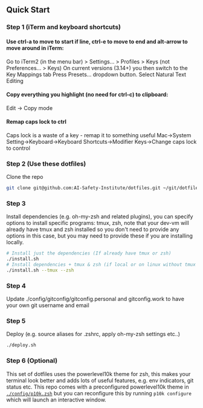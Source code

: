 ## Quick Start
 

### Step 1 (iTerm and keyboard shortcuts)
#### Use ctrl-a to move to start if line, ctrl-e to move to end and alt-arrow to move around in iTerm:
Go to iTerm2 (in the menu bar) > Settings... > Profiles > Keys (not Preferences... > Keys)
On current versions (3.14+) you then switch to the Key Mappings tab
Press Presets... dropdown button.
Select Natural Text Editing

#### Copy everything you highlight (no need for ctrl-c) to clipboard:
Edit -> Copy mode

#### Remap caps lock to ctrl
Caps lock is a waste of a key - remap it to something useful
Mac->System Setting->Keyboard->Keyboard Shortcuts->Modifier Keys->Change caps lock to control


### Step 2 (Use these dotfiles)
Clone the repo
```bash
git clone git@github.com:AI-Safety-Institute/dotfiles.git ~/git/dotfiles
```

### Step 3
Install dependencies (e.g. oh-my-zsh and related plugins), you can specify options to install specific programs: tmux, zsh, note that your dev-vm will already have tmux and zsh installed so you don't need to provide any options in this case, but you may need to provide these if you are installing locally. 

```bash
# Install just the dependencies (If already have tmux or zsh)
./install.sh
# Install dependencies + tmux & zsh (if local or on linux without tmux or zsh)
./install.sh --tmux --zsh
```
### Step 4
Update ./config/gitconfig/gitconfig.personal and gitconfig.work to have your own git username and email

### Step 5
Deploy (e.g. source aliases for .zshrc, apply oh-my-zsh settings etc..)
```bash
./deploy.sh   
```

### Step 6 (Optional)
This set of dotfiles uses the powerlevel10k theme for zsh, this makes your terminal look better and adds lots of useful features, e.g. env indicators, git status etc. This repo comes with a preconfigured powerlevel10k theme in [`./config/p10k.zsh`](./config/p10k.zsh) but you can reconfigure this by running `p10k configure` which will launch an interactive window. 
